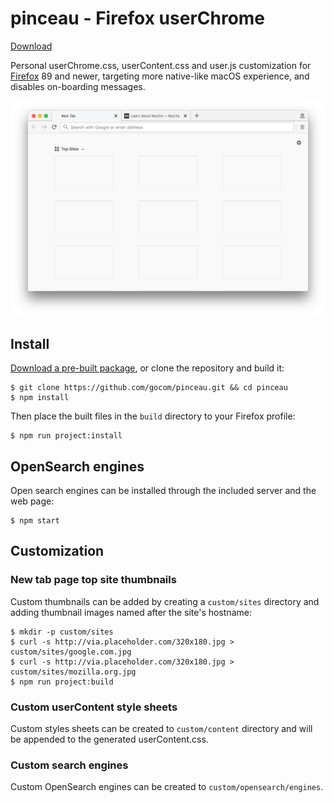 pinceau - Firefox userChrome
=====

[Download](https://github.com/gocom/pinceau/releases)

Personal userChrome.css, userContent.css and user.js customization for
[Firefox](https://www.mozilla.org/en-US/firefox/new/) 89 and newer, targeting more native-like macOS experience,
and disables on-boarding messages.

[![Screenshot](https://raw.githubusercontent.com/gocom/pinceau/screenshots/images/firefox.png)](https://raw.githubusercontent.com/gocom/pinceau/screenshots/images/firefox.png)

Install
----

[Download a pre-built package](https://github.com/gocom/pinceau/releases), or clone the repository and build it:

```
$ git clone https://github.com/gocom/pinceau.git && cd pinceau
$ npm install
```

Then place the built files in the `build` directory to your Firefox profile:

```
$ npm run project:install
```

OpenSearch engines
-----

Open search engines can be installed through the included server and the web page:

```
$ npm start
```

Customization
-----

### New tab page top site thumbnails

Custom thumbnails can be added by creating a `custom/sites` directory and adding thumbnail images named after the site's hostname:

```
$ mkdir -p custom/sites
$ curl -s http://via.placeholder.com/320x180.jpg > custom/sites/google.com.jpg
$ curl -s http://via.placeholder.com/320x180.jpg > custom/sites/mozilla.org.jpg
$ npm run project:build
```

### Custom userContent style sheets

Custom styles sheets can be created to `custom/content` directory and will be appended to the generated userContent.css.

### Custom search engines

Custom OpenSearch engines can be created to `custom/opensearch/engines`.
